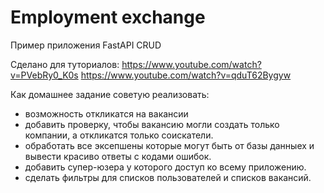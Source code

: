 # Employment exchange

Пример приложения FastAPI CRUD

Сделано для туториалов:
https://www.youtube.com/watch?v=PVebRy0_K0s
https://www.youtube.com/watch?v=qduT62Bygyw

Как домашнее задание советую реализовать:
- возможность откликатся на вакансии
- добавить проверку, чтобы вакансию могли создать только компании, а откликатся только соискатели. 
- oбработать все эксепшены которые могут быть от базы данныех и вывести красиво ответы с кодами ошибок.
- добавить супер-юзера у которого доступ ко всему приложению.
- сделать фильтры для списков пользователей и списков вакансий. 